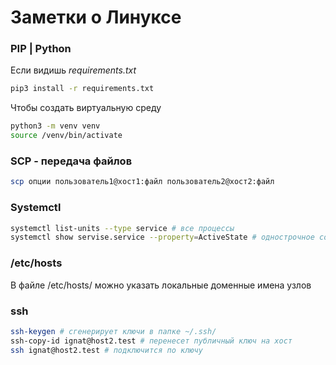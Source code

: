 # Заметки о Линуксе

### PIP | Python

Если видишь *requirements.txt*

```bash
pip3 install -r requirements.txt
```

Чтобы создать виртуальную среду

```bash
python3 -m venv venv
source /venv/bin/activate
```

### 

### SCP - передача файлов

```bash
scp опции пользователь1@хост1:файл пользователь2@хост2:файл
```



### Systemctl

```bash
systemctl list-units --type service # все процессы
systemctl show servise.service --property=ActiveState # однострочное состояние процесса
```



### /etc/hosts

В файле /etc/hosts/ можно указать локальные доменные имена узлов



### ssh

```bash
ssh-keygen # сгенерирует ключи в папке ~/.ssh/
ssh-copy-id ignat@host2.test # перенесет публичный ключ на хост
ssh ignat@host2.test # подключится по ключу
```

